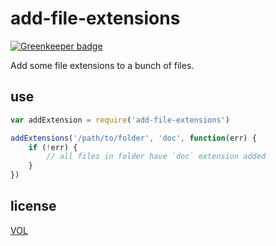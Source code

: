 # add-file-extensions

[![Greenkeeper badge](https://badges.greenkeeper.io/saibotsivad/add-file-extensions.svg)](https://greenkeeper.io/)

Add some file extensions to a bunch of files.

## use

```js
var addExtension = require('add-file-extensions')

addExtensions('/path/to/folder', 'doc', function(err) {
	if (!err) {
		// all files in folder have `doc` extension added
	}
})
```

## license

[VOL](http://veryopenlicense.com)
